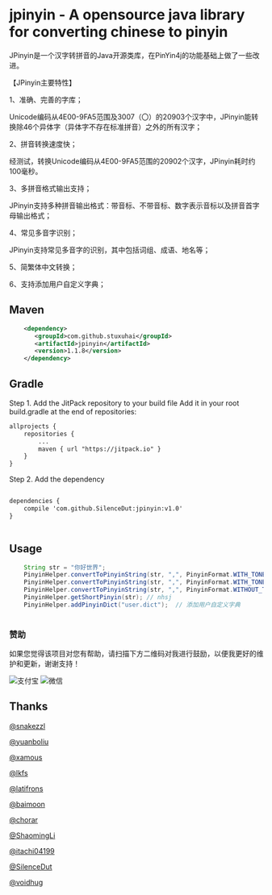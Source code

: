 # jpinyin - A opensource java library for converting chinese to pinyin

JPinyin是一个汉字转拼音的Java开源类库，在PinYin4j的功能基础上做了一些改进。<br>

【JPinyin主要特性】<br>

1、准确、完善的字库；<br>

Unicode编码从4E00-9FA5范围及3007（〇）的20903个汉字中，JPinyin能转换除46个异体字（异体字不存在标准拼音）之外的所有汉字；<br>

2、拼音转换速度快；<br>

经测试，转换Unicode编码从4E00-9FA5范围的20902个汉字，JPinyin耗时约100毫秒。<br>

3、多拼音格式输出支持；<br>

JPinyin支持多种拼音输出格式：带音标、不带音标、数字表示音标以及拼音首字母输出格式；<br>

4、常见多音字识别；<br>

JPinyin支持常见多音字的识别，其中包括词组、成语、地名等；<br>

5、简繁体中文转换；<br>

6、支持添加用户自定义字典；<br>

## Maven

``` xml
    <dependency>
       <groupId>com.github.stuxuhai</groupId>
       <artifactId>jpinyin</artifactId>
       <version>1.1.8</version>
    </dependency>
```

## Gradle

Step 1. Add the JitPack repository to your build file
Add it in your root build.gradle at the end of repositories:

``` xml
allprojects {
	repositories {
        ...
    	maven { url "https://jitpack.io" }
	}
}

```

Step 2. Add the dependency

``` xml

dependencies {
    compile 'com.github.SilenceDut:jpinyin:v1.0'
}
    
``` 
## Usage

``` java
    String str = "你好世界";
    PinyinHelper.convertToPinyinString(str, ",", PinyinFormat.WITH_TONE_MARK); // nǐ,hǎo,shì,jiè
    PinyinHelper.convertToPinyinString(str, ",", PinyinFormat.WITH_TONE_NUMBER); // ni3,hao3,shi4,jie4
    PinyinHelper.convertToPinyinString(str, ",", PinyinFormat.WITHOUT_TONE); // ni,hao,shi,jie
    PinyinHelper.getShortPinyin(str); // nhsj
    PinyinHelper.addPinyinDict("user.dict");  // 添加用户自定义字典
    
```

### 赞助

如果您觉得该项目对您有帮助，请扫描下方二维码对我进行鼓励，以便我更好的维护和更新，谢谢支持！

![支付宝](http://imglf.nosdn.127.net/img/VHl5c0ZUQjlNcTBkcFhOclhoS2dpMkphWmdpNDI0UG5GTjJXRUlpKzZScjFXeE5YSVNQaVF3PT0.png?imageView&thumbnail=200x0&quality=96&stripmeta=0&type=png)
![微信](http://imglf1.nosdn.127.net/img/VHl5c0ZUQjlNcTMyV1V1ck1ZU2o0N3BqcWZtdzQxQms2amZoV3kxd3Y4Y0Q0dzROdmNjeStBPT0.png?imageView&thumbnail=200x0&quality=96&stripmeta=0&type=png)


## Thanks

[@snakezzl](https://github.com/snakezzl)

[@yuanboliu](https://github.com/yuanboliu)

[@xamous](https://github.com/xamous)

[@lkfs](https://github.com/lkfs)

[@latifrons](https://github.com/latifrons)

[@baimoon](https://github.com/baimoon)

[@chorar](https://github.com/chorar)

[@ShaomingLi](https://github.com/ShaomingLi)

[@itachi04199](https://github.com/itachi04199)

[@SilenceDut](https://github.com/SilenceDut)

[@voidhug](https://github.com/voidhug)
